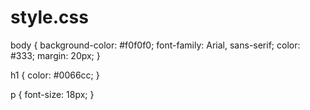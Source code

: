 # style.css
body {
  background-color: #f0f0f0;
  font-family: Arial, sans-serif;
  color: #333;
  margin: 20px;
}

h1 {
  color: #0066cc;
}

p {
  font-size: 18px;
}
